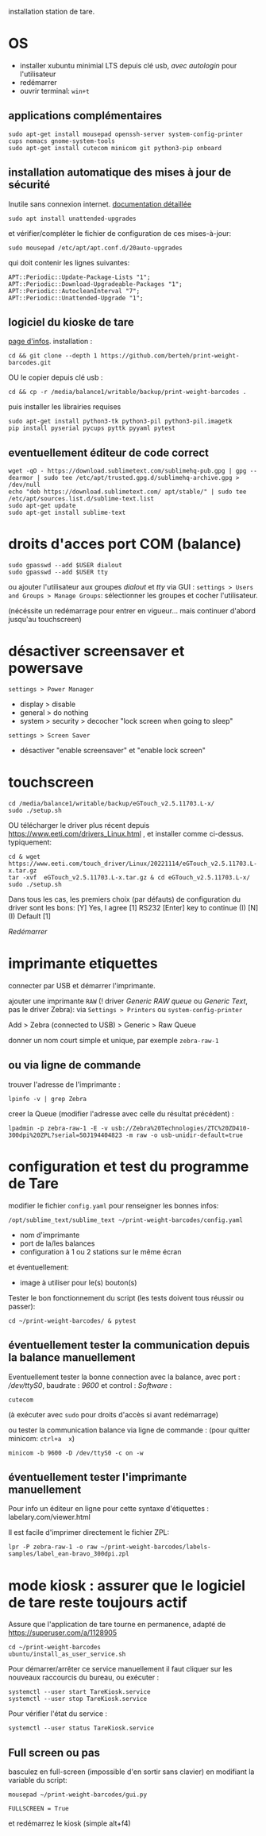 installation station de tare.

# OS

- installer xubuntu minimial LTS depuis clé usb, *avec autologin* pour l'utilisateur
- redémarrer
- ouvrir terminal: `win+t`

## applications complémentaires

    sudo apt-get install mousepad openssh-server system-config-printer cups nomacs gnome-system-tools
    sudo apt-get install cutecom minicom git python3-pip onboard


## installation automatique des mises à jour de sécurité

Inutile sans connexion internet. [documentation détaillée](https://guide.ubuntu-fr.org/server/automatic-updates.html)

    sudo apt install unattended-upgrades

et vérifier/compléter le fichier de configuration de ces mises-à-jour:

    sudo mousepad /etc/apt/apt.conf.d/20auto-upgrades

qui doit contenir les lignes suivantes:

    APT::Periodic::Update-Package-Lists "1";
    APT::Periodic::Download-Upgradeable-Packages "1";
    APT::Periodic::AutocleanInterval "7";
    APT::Periodic::Unattended-Upgrade "1";


## logiciel du kioske de tare

[page d'infos](https://github.com/berteh/print-weight-barcodes). installation :

    cd && git clone --depth 1 https://github.com/berteh/print-weight-barcodes.git    

OU le copier depuis clé usb :

    cd && cp -r /media/balance1/writable/backup/print-weight-barcodes .

puis installer les librairies requises

    sudo apt-get install python3-tk python3-pil python3-pil.imagetk
    pip install pyserial pycups pyttk pyyaml pytest

 
## eventuellement éditeur de code correct

    wget -qO - https://download.sublimetext.com/sublimehq-pub.gpg | gpg --dearmor | sudo tee /etc/apt/trusted.gpg.d/sublimehq-archive.gpg > /dev/null
    echo "deb https://download.sublimetext.com/ apt/stable/" | sudo tee /etc/apt/sources.list.d/sublime-text.list
    sudo apt-get update
    sudo apt-get install sublime-text


# droits d'acces port COM (balance)

    sudo gpasswd --add $USER dialout
    sudo gpasswd --add $USER tty

ou ajouter l'utilisateur aux groupes *dialout* et *tty* via GUI : `settings > Users and Groups > Manage Groups`: sélectionner les groupes et cocher l'utilisateur.

(nécéssite un redémarrage pour entrer en vigueur... mais continuer d'abord jusqu'au touchscreen)



# désactiver screensaver et powersave
`settings > Power Manager`

- display > disable
- general > do nothing
- system > security > decocher "lock screen when going to sleep"

`settings > Screen Saver`

- désactiver "enable screensaver" et "enable lock screen"


# touchscreen

    cd /media/balance1/writable/backup/eGTouch_v2.5.11703.L-x/
    sudo ./setup.sh 

OU télécharger le driver plus récent depuis https://www.eeti.com/drivers_Linux.html , et installer comme ci-dessus. typiquement:

    cd & wget https://www.eeti.com/touch_driver/Linux/20221114/eGTouch_v2.5.11703.L-x.tar.gz
    tar -xvf  eGTouch_v2.5.11703.L-x.tar.gz & cd eGTouch_v2.5.11703.L-x/
    sudo ./setup.sh    

Dans tous les cas, les premiers choix (par défauts) de configuration du driver sont les bons:
    [Y] Yes, I agree
    [1] RS232
    [Enter] key to continue
    (I) [N]
    (I) Default [1]

*Redémarrer*


# imprimante etiquettes

connecter par USB et démarrer l'imprimante.

ajouter une imprimante `RAW`  (! driver *Generic RAW queue* ou *Generic Text*, pas le driver Zebra): via `Settings > Printers`  ou `system-config-printer`

Add > Zebra (connected to USB) > Generic > Raw Queue

donner un nom court simple et unique, par exemple `zebra-raw-1`


## ou via ligne de commande

trouver l'adresse de l'imprimante :

    lpinfo -v | grep Zebra

creer la Queue (modifier l'adresse avec celle du résultat précédent) :

    lpadmin -p zebra-raw-1 -E -v usb://Zebra%20Technologies/ZTC%20ZD410-300dpi%20ZPL?serial=50J194404823 -m raw -o usb-unidir-default=true


# configuration et test du programme de Tare

modifier le fichier `config.yaml` pour renseigner les bonnes infos:

    /opt/sublime_text/sublime_text ~/print-weight-barcodes/config.yaml

- nom d'imprimante
- port de la/les balances
- configuration à 1 ou 2 stations sur le même écran

et éventuellement:
- image à utiliser pour le(s) bouton(s)

Tester le bon fonctionnement du script (les tests doivent tous réussir ou passer):

    cd ~/print-weight-barcodes/ & pytest


## éventuellement tester la communication depuis la balance manuellement

Eventuellement tester la bonne connection avec la balance, avec port : */dev/ttyS0*, baudrate : *9600* et control : *Software* :

    cutecom

(à exécuter avec `sudo` pour droits d'accès si avant redémarrage)

ou tester la communication balance via ligne de commande :  (pour quitter minicom: `ctrl+a  x`)

    minicom -b 9600 -D /dev/ttyS0 -c on -w

## éventuellement tester l'imprimante manuellement

Pour info un éditeur en ligne pour cette syntaxe d'étiquettes :
labelary.com/viewer.html

Il est facile d'imprimer directement le fichier ZPL:

    lpr -P zebra-raw-1 -o raw ~/print-weight-barcodes/labels-samples/label_ean-bravo_300dpi.zpl



# mode kiosk : assurer que le logiciel de tare reste toujours actif

Assure que l'application de tare tourne en permanence, adapté de https://superuser.com/a/1128905

    cd ~/print-weight-barcodes
    ubuntu/install_as_user_service.sh


Pour démarrer/arrêter ce service manuellement il faut cliquer sur les nouveaux raccourcis du bureau, ou exécuter :

    systemctl --user start TareKiosk.service
    systemctl --user stop TareKiosk.service


Pour vérifier l'état du service :

    systemctl --user status TareKiosk.service 


## Full screen ou pas

basculez en full-screen (impossible d'en sortir sans clavier) en modifiant la variable du script:

    mousepad ~/print-weight-barcodes/gui.py

    FULLSCREEN = True

et redémarrez le kiosk (simple alt+f4)
